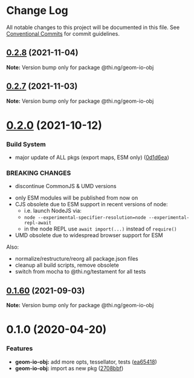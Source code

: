 # Change Log

All notable changes to this project will be documented in this file.
See [Conventional Commits](https://conventionalcommits.org) for commit guidelines.

## [0.2.8](https://github.com/thi-ng/umbrella/compare/@thi.ng/geom-io-obj@0.2.7...@thi.ng/geom-io-obj@0.2.8) (2021-11-04)

**Note:** Version bump only for package @thi.ng/geom-io-obj





## [0.2.7](https://github.com/thi-ng/umbrella/compare/@thi.ng/geom-io-obj@0.2.6...@thi.ng/geom-io-obj@0.2.7) (2021-11-03)

**Note:** Version bump only for package @thi.ng/geom-io-obj





# [0.2.0](https://github.com/thi-ng/umbrella/compare/@thi.ng/geom-io-obj@0.1.60...@thi.ng/geom-io-obj@0.2.0) (2021-10-12)


### Build System

* major update of ALL pkgs (export maps, ESM only) ([0d1d6ea](https://github.com/thi-ng/umbrella/commit/0d1d6ea9fab2a645d6c5f2bf2591459b939c09b6))


### BREAKING CHANGES

* discontinue CommonJS & UMD versions

- only ESM modules will be published from now on
- CJS obsolete due to ESM support in recent versions of node:
  - i.e. launch NodeJS via:
  - `node --experimental-specifier-resolution=node --experimental-repl-await`
  - in the node REPL use `await import(...)` instead of `require()`
- UMD obsolete due to widespread browser support for ESM

Also:
- normalize/restructure/reorg all package.json files
- cleanup all build scripts, remove obsolete
- switch from mocha to @thi.ng/testament for all tests






##  [0.1.60](https://github.com/thi-ng/umbrella/compare/@thi.ng/geom-io-obj@0.1.59...@thi.ng/geom-io-obj@0.1.60) (2021-09-03)

**Note:** Version bump only for package @thi.ng/geom-io-obj

#  0.1.0 (2020-04-20)

###  Features

- **geom-io-obj:** add more opts, tessellator, tests ([ea65418](https://github.com/thi-ng/umbrella/commit/ea6541847975846080a905b06e24c717fc648a84))
- **geom-io-obj:** import as new pkg ([2708bbf](https://github.com/thi-ng/umbrella/commit/2708bbfee138be06c71c8eb84996c533bdbba8e2))
